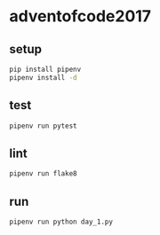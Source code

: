 # adventofcode2017

## setup

```sh
pip install pipenv
pipenv install -d
```

## test

```sh
pipenv run pytest
```

## lint

```sh
pipenv run flake8
```

## run

```sh
pipenv run python day_1.py
```
